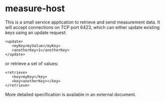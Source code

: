 

# measure-host

This is a small service application to retrieve and send measurement
data. It will accept connections on TCP port 6423, which can either 
update existing keys using an update request:

    <update>
       <myKey>myValue</myKey>
       <anotherKey>1</anotherKey>
    </update>

or retrieve a set of values:

    <retrieve>
       <key>myKey</key>
       <key>anotherKey></key>
    </retrieve>

More detailed specification is available in an external document.


